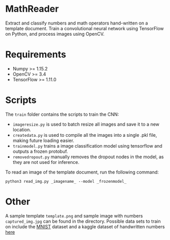 # MathReader

Extract and classify numbers and math operators hand-written on a template document.
Train a convolutional neural network using TensorFlow on Python, and process images using OpenCV.

# Requirements

- Numpy >= 1.15.2
- OpenCV >= 3.4
- TensorFlow >= 1.11.0

# Scripts

The `train` folder contains the scripts to train the CNN: 
- `imageresize.py` is used to batch resize all images and save it to a new location.
- `createdata.py` is used to compile all the images into a single .pkl file, making future loading easier.
- `trainmodel.py` trains a image classification model using tensorflow and outputs a frozen protobuf.
- `removedropout.py` manually removes the dropout nodes in the model, as they are not used for inference.

To read an image of the template document, run the following command:
```
python3 read_img.py _imagename_ --model _frozenmodel_
```

# Other
A sample template `template.png` and sample image with numbers `captured_img.jpg` can be found in the directory.
Possible data sets to train on include the [MNIST](http://yann.lecun.com/exdb/mnist/) dataset and a kaggle dataset of handwritten numbers [here](https://www.kaggle.com/xainano/handwrittenmathsymbols)
